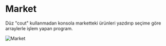 # Market
Düz "cout" kullanmadan konsola marketteki ürünleri yazdırıp seçime göre arraylerle işlem yapan program.

![Market](https://user-images.githubusercontent.com/56367952/117507618-f75a3380-af8f-11eb-87a6-32cdadc0dabb.gif)
